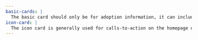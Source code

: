```yaml
---
basic-cards: |
  The basic card should only be for adoption information, it can include a button but is never a link itself.
icon-card: |
  The icon card is generally used for calls-to-action on the homepage or highlights on inside pages.
---
```


